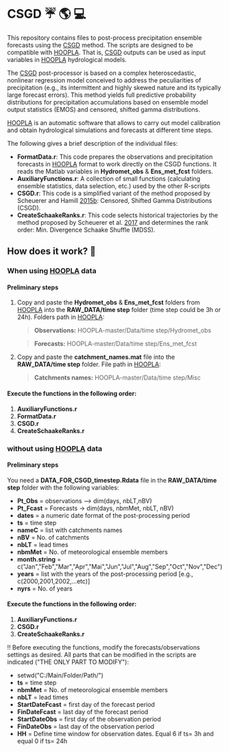 # CSGD :umbrella: :earth_americas: :computer:
This repository contains files to post-process precipitation ensemble forecasts using the [CSGD](https://journals.ametsoc.org/view/journals/mwre/143/11/mwr-d-15-0061.1.xml) method. The scripts are designed to be compatible with [HOOPLA](https://github.com/AntoineThiboult/HOOPLA). That is, [CSGD](https://journals.ametsoc.org/view/journals/mwre/143/11/mwr-d-15-0061.1.xml) outputs can be used as input variables in [HOOPLA](https://github.com/AntoineThiboult/HOOPLA) hydrological models.

The [CSGD](https://journals.ametsoc.org/view/journals/mwre/143/11/mwr-d-15-0061.1.xml) post-processor is based on a complex heteroscedastic, nonlinear regression model conceived to address the peculiarities of precipitation (e.g., its intermittent and highly skewed nature and its typically large forecast errors). This method yields full predictive probability distributions for precipitation accumulations based on ensemble model output statistics (EMOS) and censored, shifted gamma distributions. 

[HOOPLA](https://github.com/AntoineThiboult/HOOPLA) is an automatic software that allows to carry out model calibration and obtain hydrological simulations and forecasts at different time steps.

The following gives a brief description of the individual files: 

* **FormatData.r**: This code prepares the observations and precipitation forecasts in [HOOPLA](https://github.com/AntoineThiboult/HOOPLA) format to work directly on the CSGD functions. It reads the Matlab variables in **Hydromet_obs** & **Ens_met_fcst** folders. 
* **AuxiliaryFunctions.r**: A collection of small functions (calculating ensemble statistics, data selection, etc.) used by the other R-scripts
* **CSGD.r**: This code is a simplified variant of the method proposed by Scheuerer and Hamill [2015b](https://journals.ametsoc.org/view/journals/mwre/143/11/mwr-d-15-0061.1.xml): Censored, Shifted Gamma Distributions (CSGD).  
* **CreateSchaakeRanks.r**: This code selects historical trajectories by the method proposed by Scheuerer et al. [2017](https://agupubs.onlinelibrary.wiley.com/doi/full/10.1002/2016WR020133) and determines the rank order: Min. Divergence Schaake Shuffle (MDSS).


## How does it work? :memo:

### When using [HOOPLA](https://github.com/AntoineThiboult/HOOPLA) data

#### Preliminary steps 
1. Copy and paste the **Hydromet_obs** & **Ens_met_fcst** folders from [HOOPLA](https://github.com/AntoineThiboult/HOOPLA) into the **RAW_DATA/time step** folder (time step could be 3h or 24h). Folders path in [HOOPLA](https://github.com/AntoineThiboult/HOOPLA):

    >  **Observations:** HOOPLA-master/Data/time step/Hydromet_obs
    
    >  **Forecasts:** HOOPLA-master/Data/time step/Ens_met_fcst 
       
2. Copy and paste the **catchment_names.mat** file into the **RAW_DATA/time step** folder. File path in [HOOPLA](https://github.com/AntoineThiboult/HOOPLA):

    > **Catchments names:** HOOPLA-master/Data/time step/Misc

#### Execute the functions in the following order:

1. **AuxiliaryFunctions.r** 
2. **FormatData.r**
3. **CSGD.r**
4. **CreateSchaakeRanks.r**

### without using [HOOPLA](https://github.com/AntoineThiboult/HOOPLA) data
 
#### Preliminary steps 
You need a **DATA_FOR_CSGD_timestep.Rdata** file in the **RAW_DATA/time step** folder with the following variables:
* **Pt_Obs** = observations --> dim(days, nbLT,nBV) 
* **Pt_Fcast** = Forecasts -> dim(days, nbmMet, nbLT, nBV)
* **dates** =  a numeric date format of the post-processing period
* **ts** = time step 
* **nameC** = list with catchments names
* **nBV** = No. of catchments
* **nbLT** = lead times
* **nbmMet** = No. of meteorological ensemble members
* **month.string** = c("Jan","Feb","Mar","Apr","Mai","Jun","Jul","Aug","Sep","Oct","Nov","Dec")
* **years** = list with the years of the post-processing period [e.g., c(2000,2001,2002,...etc)]
* **nyrs** = No. of years

#### Execute the functions in the following order:
1. **AuxiliaryFunctions.r** 
2. **CSGD.r**
3. **CreateSchaakeRanks.r**
 
:bangbang: Before executing the functions, modify the forecasts/observations settings as desired. All parts that can be modified in the scripts are indicated ("THE ONLY PART TO MODIFY"):

* setwd("C:/Main/Folder/Path/")  
* **ts** = time step
* **nbmMet** = No. of meteorological ensemble members
* **nbLT** = lead times
* **StartDateFcast** = first day of the forecast period
* **FinDateFcast** = last day of the forecast period
* **StartDateObs** = first day of the observation period
* **FinDateObs** = last day of the observation period
* **HH** = Define time window for observation dates. Equal 6 if ts= 3h and equal 0 if ts= 24h 


